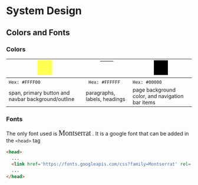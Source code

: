 # System Design

## Colors and Fonts

### Colors
| ![yellow](assets/yellow.png)|![white](assets/white.png)|![black](assets/black.png)
|--|--|--|
|`Hex: #FFFF00`|` Hex: #FFFFFF`|`Hex: #00000` |
|span, primary button and navbar background/outline | paragraphs, labels, headings | page background color, and navigation bar items|

### Fonts

<link href='https://fonts.googleapis.com/css?family=Montserrat' rel='stylesheet'>

 The only font used is  <span style="font-size:20px; font-family:Montserrat"> Montserrat</span> . It is a google font that can be added in the `<head>` tag 

```html
<head>
  ...
  <link href='https://fonts.googleapis.com/css?family=Montserrat' rel='stylesheet'>
  ...
</head>
```
